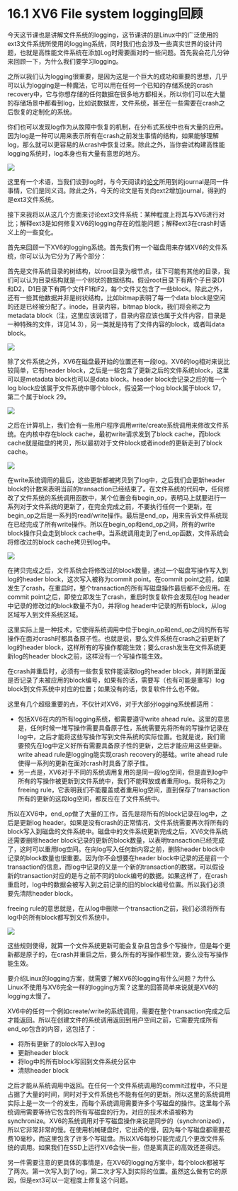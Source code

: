 # 16.1 XV6 File system logging回顾

今天这节课也是讲解文件系统的logging，这节课讲的是Linux中的广泛使用的ext3文件系统所使用的logging系统，同时我们也会涉及一些真实世界的设计问题，也就是高性能文件系统在添加Log时需要面对的一些问题。首先我会花几分钟来回顾一下，为什么我们要学习logging。

之所以我们认为logging很重要，是因为这是一个巨大的成功和重要的思想，几乎可以认为logging是一种魔法，它可以用在任何一个已知的存储系统的crash recovery中，它与你想存储的任何数据在很多地方都相关。所以你们可以在大量的存储场景中都看到log，比如说数据库，文件系统，甚至在一些需要在crash之后恢复的定制化的系统。

你们也可以发现log作为从故障中恢复的机制，在分布式系统中也有大量的应用。因为log是一种可以用来表示所有在crash之前发生事情的结构，如果能够理解log，那么就可以更容易的从crash中恢复过来。除此之外，当你尝试构建高性能logging系统时，log本身也有大量有意思的地方。

![](../.gitbook/assets/image%20%28676%29.png)

这里有一个术语，当我们谈到log时，与今天阅读的[论文](https://pdos.csail.mit.edu/6.828/2020/readings/journal-design.pdf)所用到的journal是同一件事情，它们是同义词。除此之外，今天的论文是有关向ext2增加journal，得到的是ext3文件系统。

接下来我将以从这几个方面来讨论ext3文件系统：某种程度上将其与XV6进行对比；解释ext3是如何修复XV6的logging存在的性能问题；解释ext3在crash时语义上的一些变化。

首先来回顾一下XV6的logging系统。首先我们有一个磁盘用来存储XV6的文件系统，你可以认为它分为了两个部分：

首先是文件系统目录的树结构，以root目录为根节点，往下可能有其他的目录，我们可以认为目录结构就是一个树状的数据结构。假设root目录下有两个子目录D1和D2，D1目录下有两个文件F1和F2，每个文件又包含了一些block。除此之外，还有一些其他数据并非是树状结构，比如bitmap表明了每一个data block是空闲的还是已经被分配了。inode，目录内容，bitmap block，我们将会称之为metadata block（注，这里应该说错了，目录内容应该也属于文件内容，目录是一种特殊的文件，详见14.3），另一类就是持有了文件内容的block，或者叫data block。

![](../.gitbook/assets/image%20%28674%29.png)

除了文件系统之外，XV6在磁盘最开始的位置还有一段log。XV6的log相对来说比较简单，它有header block，之后是一些包含了更新之后的文件系统block，这里可以是metadata block也可以是data block。header block会记录之后的每一个log block应该属于文件系统中哪个block，假设第一个log block属于block 17，第二个属于block 29。

![](../.gitbook/assets/image%20%28681%29.png)

之后在计算机上，我们会有一些用户程序调用write/create系统调用来修改文件系统。在内核中存在block cache，最初write请求发到了block cache，而block cache就是磁盘的拷贝，所以最初对于文件block或者inode的更新走到了block cache。

![](../.gitbook/assets/image%20%28673%29.png)

在write系统调用的最后，这些更新都被拷贝到了log中，之后我们会更新header block的计数来表明当前的transaction已经结束了。在文件系统的代码中，任何修改了文件系统的系统调用函数中，某个位置会有begin\_op，表明马上就要进行一系列对于文件系统的更新了，在完全完成之前，不要执行任何一个更新。在begin\_op之后是一系列的read/write操作。最后是end\_op，用来告诉文件系统现在已经完成了所有write操作。所以在begin\_op和end\_op之间，所有的write block操作只会走到block cache中。当系统调用走到了end\_op函数，文件系统会将修改过的block cache拷贝到log中。

![](../.gitbook/assets/image%20%28675%29.png)

在拷贝完成之后，文件系统会将修改过的block数量，通过一个磁盘写操作写入到log的header block，这次写入被称为commit point。在commit point之前，如果发生了crash，在重启时，整个transaction的所有写磁盘操作最后都不会应用。在commit point之后，即使立即发生了crash，重启时恢复软件会发现在log header中记录的修改过的block数量不为0，并将log header中记录的所有block，从log区域写入到文件系统区域。

这里实际上是一种技术，它使得系统调用中位于begin\_op和end\_op之间的所有写操作在面对crash时都具备原子性。也就是说，要么文件系统在crash之前更新了log的header block，这样所有的写操作都能生效；要么crash发生在文件系统更新log的header block之前，这样没有一个写操作能生效。

在crash并重启时，必须有一些恢复软件能读取log的header block，并判断里面是否记录了未被应用的block编号，如果有的话，需要写（也有可能是重写）log block到文件系统中对应的位置；如果没有的话，恢复软件什么也不做。

这里有几个超级重要的点，不仅针对XV6，对于大部分logging系统都适用：

* 包括XV6在内的所有logging系统，都需要遵守write ahead rule。这里的意思是，任何时候一堆写操作需要具备原子性，系统需要先将所有的写操作记录在log中，之后才能将这些写操作写到文件系统的实际位置。也就是说，我们需要预先在log中定义好所有需要具备原子性的更新，之后才能应用这些更新。write ahead rule是logging能实现crash recovery的基础。write ahead rule使得一系列的更新在面对crash时具备了原子性。
* 另一点是，XV6对于不同的系统调用复用的是同一段log空间，但是直到log中所有的写操作被更新到文件系统中，我们不能释放或者重用log。我将称之为freeing rule，它表明我们不能覆盖或者重用log空间，直到保存了transaction所有的更新的这段log空间，都反应在了文件系统中。

所以在XV6中，end\_op做了大量的工作，首先是将所有的block记录在log中，之后是更新log header。如果是没有crash的正常情况，文件系统需要再次将所有的block写入到磁盘的文件系统中。磁盘中的文件系统更新完成之后，XV6文件系统还需要删除header block记录的更新的block数量，以表明transaction已经完成了，这时可以重用log空间。在向log写入任何新内容之前，删除header block中记录的block数量也很重要。因为你不会想要在header block中记录的还是前一个transaction的信息，而log中记录的又是一个新的transaction的数据，可以假设新的transaction对应的是与之前不同的block编号的数据。如果这样了，在crash重启时，log中的数据会被写入到之前记录的旧的block编号位置。所以我们必须要先清除header block。

freeing rule的意思就是，在从log中删除一个transaction之前，我们必须将所有log中的所有block都写到文件系统中。

![](../.gitbook/assets/image%20%28666%29.png)

这些规则使得，就算一个文件系统更新可能会复杂且包含多个写操作，但是每个更新都是原子的，在crash并重启之后，要么所有的写操作都生效，要么没有写操作能生效。

要介绍Linux的logging方案，就需要了解XV6的logging有什么问题？为什么Linux不使用与XV6完全一样的logging方案？这里的回答简单来说就是XV6的logging太慢了。

XV6中的任何一个例如create/write的系统调用，需要在整个transaction完成之后才能返回。所以在创建文件的系统调用返回到用户空间之前，它需要完成所有end\_op包含的内容，这包括了：

* 将所有更新了的block写入到log
* 更新header block
* 将log中的所有block写回到文件系统分区中
* 清除header block

之后才能从系统调用中返回。在任何一个文件系统调用的commit过程中，不只是占据了大量的时间，同时对于文件系统也不能有任何的更新。所以这里的系统调用实际上是一次一个的发生，而每个系统调用需要许多个写磁盘的操作。这里每个系统调用需要等待它包含的所有写磁盘的行为，对应的技术术语被称为synchronize。XV6的系统调用对于写磁盘操作来说是同步的（synchronized），所以它非常非常的慢。在使用机械硬盘时，它出奇的慢，因为每个写磁盘都需要花费10毫秒，而这里包含了许多个写磁盘。所以XV6每秒只能完成几个更改文件系统的调用。如果我们在SSD上运行XV6会快一些，但是离真正的高效还差得远。

另一件需要注意的更具体的事情是，在XV6的logging方案中，每个block都被写了两次。第一次写入到了log，第二次才写入到实际的位置。虽然这么做有它的原因，但是ext3可以一定程度上修复这个问题。

